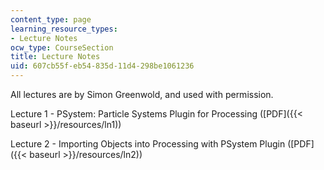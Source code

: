 ```yaml
---
content_type: page
learning_resource_types:
- Lecture Notes
ocw_type: CourseSection
title: Lecture Notes
uid: 607cb55f-eb54-835d-11d4-298be1061236
---
```


All lectures are by Simon Greenwold, and used with permission.

Lecture 1 - PSystem: Particle Systems Plugin for Processing ([PDF]({{< baseurl >}}/resources/ln1))

Lecture 2 - Importing Objects into Processing with PSystem Plugin ([PDF]({{< baseurl >}}/resources/ln2))